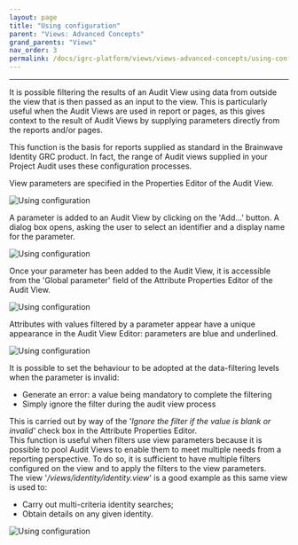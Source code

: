 ```yaml
---
layout: page
title: "Using configuration"
parent: "Views: Advanced Concepts"
grand_parents: "Views"
nav_order: 3
permalink: /docs/igrc-platform/views/views-advanced-concepts/using-configuration/
---
```

---

It is possible filtering the results of an Audit View using data from outside the view that is then passed as an input to the view. This is particularly useful when the Audit Views are used in report or pages, as this gives context to the result of Audit Views by supplying parameters directly from the reports and/or pages.   

This function is the basis for reports supplied as standard in the Brainwave Identity GRC product. In fact, the range of Audit views supplied in your Project Audit uses these configuration processes.   

View parameters are specified in the Properties Editor of the Audit View.   

![Using configuration](igrc-platform/views/advanced-concepts/images/using-configuration-1.png "Using configuration")   

A parameter is added to an Audit View by clicking on the 'Add...' button. A dialog box opens, asking the user to select an identifier and a display name for the parameter.   

![Using configuration](igrc-platform/views/advanced-concepts/images/using-configuration-2.png "Using configuration")   

Once your parameter has been added to the Audit View, it is accessible from the 'Global parameter' field of the Attribute Properties Editor of the Audit View.   

![Using configuration](igrc-platform/views/advanced-concepts/images/using-configuration-3.png "Using configuration")   

Attributes with values filtered by a parameter appear have a unique appearance in the Audit View Editor: parameters are blue and underlined.   

![Using configuration](igrc-platform/views/advanced-concepts/images/using-configuration-4.png "Using configuration")   

It is possible to set the behaviour to be adopted at the data-filtering levels when the parameter is invalid:   

- Generate an error: a value being mandatory to complete the filtering
- Simply ignore the filter during the audit view process

This is carried out by way of the '_Ignore the filter if the value is blank or invalid'_ check box in the Attribute Properties Editor.     
This function is useful when filters use view parameters because it is possible to pool Audit Views to enable them to meet multiple needs from a reporting perspective. To do so, it is sufficient to have multiple filters configured on the view and to apply the filters to the view parameters.     
The view '_/views/identity/identity.view_' is a good example as this same view is used to:   

- Carry out multi-criteria identity searches;
- Obtain details on any given identity.

![Using configuration](igrc-platform/views/advanced-concepts/images/using-configuration-5.png "Using configuration")   
